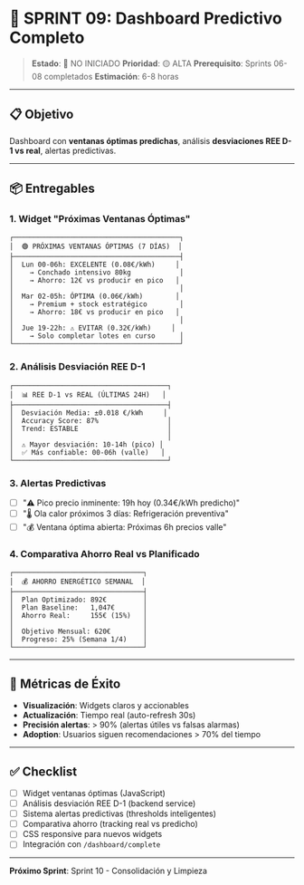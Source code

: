 # 🎯 SPRINT 09: Dashboard Predictivo Completo

> **Estado**: 🔴 NO INICIADO
> **Prioridad**: 🟡 ALTA
> **Prerequisito**: Sprints 06-08 completados
> **Estimación**: 6-8 horas

---

## 📋 Objetivo

Dashboard con **ventanas óptimas predichas**, análisis **desviaciones REE D-1 vs real**, alertas predictivas.

---

## 📦 Entregables

### 1. Widget "Próximas Ventanas Óptimas"
```
┌─────────────────────────────────────────┐
│  🟢 PRÓXIMAS VENTANAS ÓPTIMAS (7 DÍAS)  │
├─────────────────────────────────────────┤
│  Lun 00-06h: EXCELENTE (0.08€/kWh)     │
│    → Conchado intensivo 80kg            │
│    → Ahorro: 12€ vs producir en pico   │
│                                         │
│  Mar 02-05h: ÓPTIMA (0.06€/kWh)        │
│    → Premium + stock estratégico        │
│    → Ahorro: 18€ vs producir en pico   │
│                                         │
│  Jue 19-22h: ⚠️ EVITAR (0.32€/kWh)     │
│    → Solo completar lotes en curso      │
└─────────────────────────────────────────┘
```

### 2. Análisis Desviación REE D-1
```
┌──────────────────────────────────────┐
│  📊 REE D-1 vs REAL (ÚLTIMAS 24H)   │
├──────────────────────────────────────┤
│  Desviación Media: ±0.018 €/kWh     │
│  Accuracy Score: 87%                 │
│  Trend: ESTABLE                      │
│                                      │
│  ⚠️ Mayor desviación: 10-14h (pico) │
│  ✅ Más confiable: 00-06h (valle)   │
└──────────────────────────────────────┘
```

### 3. Alertas Predictivas
- [ ] "⚠️ Pico precio inminente: 19h hoy (0.34€/kWh predicho)"
- [ ] "🌡️ Ola calor próximos 3 días: Refrigeración preventiva"
- [ ] "💰 Ventana óptima abierta: Próximas 6h precios valle"

### 4. Comparativa Ahorro Real vs Planificado
```
┌────────────────────────────────┐
│  💰 AHORRO ENERGÉTICO SEMANAL  │
├────────────────────────────────┤
│  Plan Optimizado: 892€         │
│  Plan Baseline:   1,047€       │
│  Ahorro Real:     155€ (15%)   │
│                                │
│  Objetivo Mensual: 620€        │
│  Progreso: 25% (Semana 1/4)    │
└────────────────────────────────┘
```

---

## 🧪 Métricas de Éxito

- **Visualización**: Widgets claros y accionables
- **Actualización**: Tiempo real (auto-refresh 30s)
- **Precisión alertas**: > 90% (alertas útiles vs falsas alarmas)
- **Adoption**: Usuarios siguen recomendaciones > 70% del tiempo

---

## ✅ Checklist

- [ ] Widget ventanas óptimas (JavaScript)
- [ ] Análisis desviación REE D-1 (backend service)
- [ ] Sistema alertas predictivas (thresholds inteligentes)
- [ ] Comparativa ahorro (tracking real vs predicho)
- [ ] CSS responsive para nuevos widgets
- [ ] Integración con `/dashboard/complete`

---

**Próximo Sprint**: Sprint 10 - Consolidación y Limpieza
